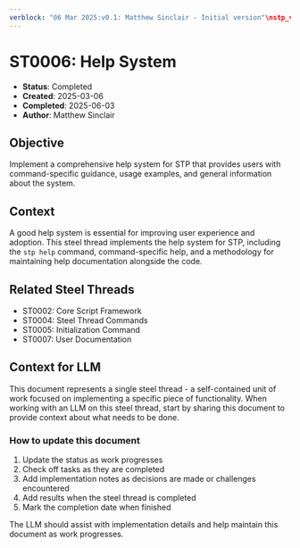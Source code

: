 ```yaml
---
verblock: "06 Mar 2025:v0.1: Matthew Sinclair - Initial version"\nstp_version: 2.0.0\nstatus: Completed\ncreated: 20250306\ncompleted: 20250603\n
---
```

# ST0006: Help System

- **Status**: Completed
- **Created**: 2025-03-06
- **Completed**: 2025-06-03
- **Author**: Matthew Sinclair

## Objective

Implement a comprehensive help system for STP that provides users with command-specific guidance, usage examples, and general information about the system.

## Context

A good help system is essential for improving user experience and adoption. This steel thread implements the help system for STP, including the `stp help` command, command-specific help, and a methodology for maintaining help documentation alongside the code.

## Related Steel Threads

- ST0002: Core Script Framework
- ST0004: Steel Thread Commands
- ST0005: Initialization Command
- ST0007: User Documentation

## Context for LLM

This document represents a single steel thread - a self-contained unit of work focused on implementing a specific piece of functionality. When working with an LLM on this steel thread, start by sharing this document to provide context about what needs to be done.

### How to update this document

1. Update the status as work progresses
2. Check off tasks as they are completed
3. Add implementation notes as decisions are made or challenges encountered
4. Add results when the steel thread is completed
5. Mark the completion date when finished

The LLM should assist with implementation details and help maintain this document as work progresses.
